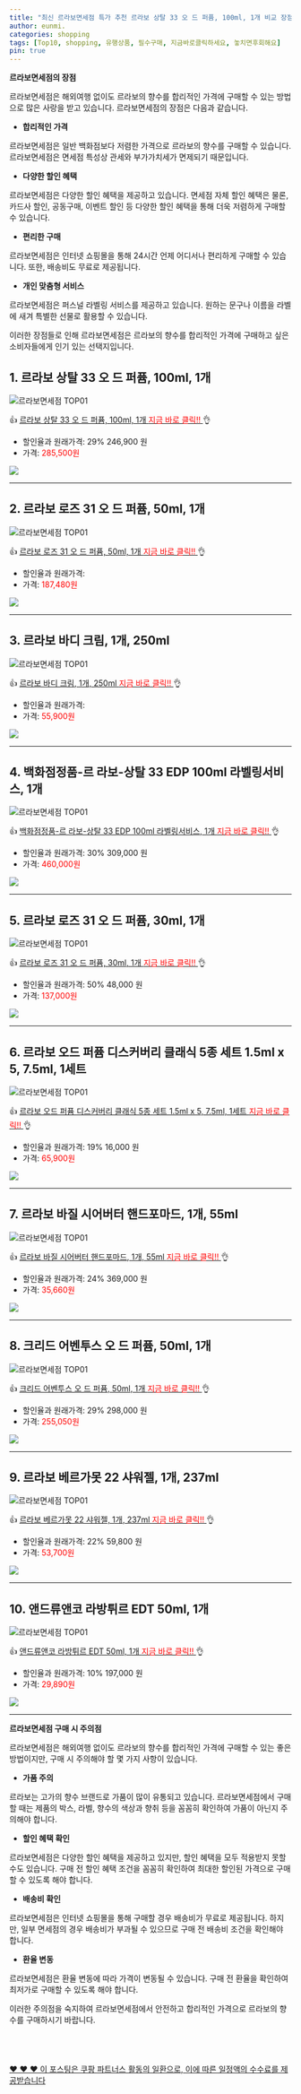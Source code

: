 ```yaml
---
title: "최신 르라보면세점 특가 추천 르라보 상탈 33 오 드 퍼퓸, 100ml, 1개 비교 장점"
author: eunmi.
categories: shopping
tags: [Top10, shopping, 유행상품, 필수구매, 지금바로클릭하세요, 놓치면후회해요]
pin: true
---
```

**르라보면세점의 장점**

르라보면세점은 해외여행 없이도 르라보의 향수를 합리적인 가격에 구매할 수 있는 방법으로 많은 사랑을 받고 있습니다. 르라보면세점의 장점은 다음과 같습니다.

* **합리적인 가격**

르라보면세점은 일반 백화점보다 저렴한 가격으로 르라보의 향수를 구매할 수 있습니다. 르라보면세점은 면세점 특성상 관세와 부가가치세가 면제되기 때문입니다.

* **다양한 할인 혜택**

르라보면세점은 다양한 할인 혜택을 제공하고 있습니다. 면세점 자체 할인 혜택은 물론, 카드사 할인, 공동구매, 이벤트 할인 등 다양한 할인 혜택을 통해 더욱 저렴하게 구매할 수 있습니다.

* **편리한 구매**

르라보면세점은 인터넷 쇼핑몰을 통해 24시간 언제 어디서나 편리하게 구매할 수 있습니다. 또한, 배송비도 무료로 제공됩니다.

* **개인 맞춤형 서비스**

르라보면세점은 퍼스널 라벨링 서비스를 제공하고 있습니다. 원하는 문구나 이름을 라벨에 새겨 특별한 선물로 활용할 수 있습니다.

이러한 장점들로 인해 르라보면세점은 르라보의 향수를 합리적인 가격에 구매하고 싶은 소비자들에게 인기 있는 선택지입니다.

   

## 1. 르라보 상탈 33 오 드 퍼퓸, 100ml, 1개

![르라보면세점 TOP01](https://thumbnail6.coupangcdn.com/thumbnails/remote/230x230ex/image/vendor_inventory/ca34/f82413402e9a8e1e11fde9142227d09a66f7faca11c10647b7ce1ccc320e.png)


👍 [르라보 상탈 33 오 드 퍼퓸, 100ml, 1개 <font color=red> 지금 바로 클릭!! </font> ](https://link.coupang.com/re/AFFSDP?lptag=AF3617701&subid=GithubCoopas&pageKey=6717881655&traceid=V0-153&itemId=15617369085&vendorItemId=82835192949) 👌 


- 할인율과 원래가격: 29%  246,900   원
- 가격: <span style='color:red'>285,500원</span>

[![](/discount_price.png)](https://link.coupang.com/re/AFFSDP?lptag=AF3617701&subid=GithubCoopas&pageKey=6717881655&traceid=V0-153&itemId=15617369085&vendorItemId=82835192949)

---


   

## 2. 르라보 로즈 31 오 드 퍼퓸, 50ml, 1개

![르라보면세점 TOP01](https://thumbnail9.coupangcdn.com/thumbnails/remote/230x230ex/image/vendor_inventory/a102/45fd427e3025c6d25570fd602de4f27d4396854682833993fb5d850a35d1.png)


👍 [르라보 로즈 31 오 드 퍼퓸, 50ml, 1개 <font color=red> 지금 바로 클릭!! </font> ](https://link.coupang.com/re/AFFSDP?lptag=AF3617701&subid=GithubCoopas&pageKey=6638384480&traceid=V0-153&itemId=15165560253&vendorItemId=82386951945) 👌 


- 할인율과 원래가격: 
- 가격: <span style='color:red'>187,480원</span>

[![](/discount_price.png)](https://link.coupang.com/re/AFFSDP?lptag=AF3617701&subid=GithubCoopas&pageKey=6638384480&traceid=V0-153&itemId=15165560253&vendorItemId=82386951945)

---


   

## 3. 르라보 바디 크림, 1개, 250ml

![르라보면세점 TOP01](https://thumbnail7.coupangcdn.com/thumbnails/remote/230x230ex/image/vendor_inventory/a73e/5d0078b4641943b4c0fb658a69a931599cebce76c1f741e96ca3026ab0fc.jpg)


👍 [르라보 바디 크림, 1개, 250ml <font color=red> 지금 바로 클릭!! </font> ](https://link.coupang.com/re/AFFSDP?lptag=AF3617701&subid=GithubCoopas&pageKey=7077301818&traceid=V0-153&itemId=17594768664&vendorItemId=84761146500) 👌 


- 할인율과 원래가격: 
- 가격: <span style='color:red'>55,900원</span>

[![](/discount_price.png)](https://link.coupang.com/re/AFFSDP?lptag=AF3617701&subid=GithubCoopas&pageKey=7077301818&traceid=V0-153&itemId=17594768664&vendorItemId=84761146500)

---


   

## 4. 백화점정품-르 라보-상탈 33 EDP 100ml 라벨링서비스, 1개

![르라보면세점 TOP01](https://thumbnail9.coupangcdn.com/thumbnails/remote/230x230ex/image/vendor_inventory/9ee4/1fa0328d230c97e8371576787602f842c8eef1bf3bdd7dfc4089c7b43117.jpg)


👍 [백화점정품-르 라보-상탈 33 EDP 100ml 라벨링서비스, 1개 <font color=red> 지금 바로 클릭!! </font> ](https://link.coupang.com/re/AFFSDP?lptag=AF3617701&subid=GithubCoopas&pageKey=7338722392&traceid=V0-153&itemId=17603857091&vendorItemId=82653511762) 👌 


- 할인율과 원래가격: 30%  309,000   원
- 가격: <span style='color:red'>460,000원</span>

[![](/discount_price.png)](https://link.coupang.com/re/AFFSDP?lptag=AF3617701&subid=GithubCoopas&pageKey=7338722392&traceid=V0-153&itemId=17603857091&vendorItemId=82653511762)

---


   

## 5. 르라보 로즈 31 오 드 퍼퓸, 30ml, 1개

![르라보면세점 TOP01](https://thumbnail7.coupangcdn.com/thumbnails/remote/230x230ex/image/vendor_inventory/a138/8b82c09967a37bcff8f8bc5249aa7a5b34ae13a0e8a5a6d0089134fd1cc4.png)


👍 [르라보 로즈 31 오 드 퍼퓸, 30ml, 1개 <font color=red> 지금 바로 클릭!! </font> ](https://link.coupang.com/re/AFFSDP?lptag=AF3617701&subid=GithubCoopas&pageKey=6638384480&traceid=V0-153&itemId=15165560252&vendorItemId=82386951935) 👌 


- 할인율과 원래가격: 50%  48,000   원
- 가격: <span style='color:red'>137,000원</span>

[![](/discount_price.png)](https://link.coupang.com/re/AFFSDP?lptag=AF3617701&subid=GithubCoopas&pageKey=6638384480&traceid=V0-153&itemId=15165560252&vendorItemId=82386951935)

---


   

## 6. 르라보 오드 퍼퓸 디스커버리 클래식 5종 세트 1.5ml x 5, 7.5ml, 1세트

![르라보면세점 TOP01](https://thumbnail10.coupangcdn.com/thumbnails/remote/230x230ex/image/vendor_inventory/f155/2cd2533dc6104653ec5a0ba217d7e15e60bcf6482cb3419f072d835856ef.jpg)


👍 [르라보 오드 퍼퓸 디스커버리 클래식 5종 세트 1.5ml x 5, 7.5ml, 1세트 <font color=red> 지금 바로 클릭!! </font> ](https://link.coupang.com/re/AFFSDP?lptag=AF3617701&subid=GithubCoopas&pageKey=6614600860&traceid=V0-153&itemId=15013713545&vendorItemId=82236481323) 👌 


- 할인율과 원래가격: 19%  16,000   원
- 가격: <span style='color:red'>65,900원</span>

[![](/discount_price.png)](https://link.coupang.com/re/AFFSDP?lptag=AF3617701&subid=GithubCoopas&pageKey=6614600860&traceid=V0-153&itemId=15013713545&vendorItemId=82236481323)

---


   

## 7. 르라보 바질 시어버터 핸드포마드, 1개, 55ml

![르라보면세점 TOP01](https://thumbnail7.coupangcdn.com/thumbnails/remote/230x230ex/image/vendor_inventory/89e9/2a8d1db3b18f6a3667905d103d49faa884547eb9557d457e0a3f2ba0f23d.jpg)


👍 [르라보 바질 시어버터 핸드포마드, 1개, 55ml <font color=red> 지금 바로 클릭!! </font> ](https://link.coupang.com/re/AFFSDP?lptag=AF3617701&subid=GithubCoopas&pageKey=6516845173&traceid=V0-153&itemId=14419874081&vendorItemId=81663742433) 👌 


- 할인율과 원래가격: 24%  369,000   원
- 가격: <span style='color:red'>35,660원</span>

[![](/discount_price.png)](https://link.coupang.com/re/AFFSDP?lptag=AF3617701&subid=GithubCoopas&pageKey=6516845173&traceid=V0-153&itemId=14419874081&vendorItemId=81663742433)

---


   

## 8. 크리드 어벤투스 오 드 퍼퓸, 50ml, 1개

![르라보면세점 TOP01](https://thumbnail7.coupangcdn.com/thumbnails/remote/230x230ex/image/vendor_inventory/c387/c542144c5223db9cb4f05d00d479f743538d72a3aef26ddb639bb7153cb7.jpg)


👍 [크리드 어벤투스 오 드 퍼퓸, 50ml, 1개 <font color=red> 지금 바로 클릭!! </font> ](https://link.coupang.com/re/AFFSDP?lptag=AF3617701&subid=GithubCoopas&pageKey=7069946280&traceid=V0-153&itemId=17553882699&vendorItemId=84720721899) 👌 


- 할인율과 원래가격: 29%  298,000   원
- 가격: <span style='color:red'>255,050원</span>

[![](/discount_price.png)](https://link.coupang.com/re/AFFSDP?lptag=AF3617701&subid=GithubCoopas&pageKey=7069946280&traceid=V0-153&itemId=17553882699&vendorItemId=84720721899)

---


   

## 9. 르라보 베르가못 22 샤워젤, 1개, 237ml

![르라보면세점 TOP01](https://thumbnail6.coupangcdn.com/thumbnails/remote/230x230ex/image/vendor_inventory/cefd/8223febeef8eb647cc9da205b3bf5d9c27a834967f543ed6670b8da9d196.jpg)


👍 [르라보 베르가못 22 샤워젤, 1개, 237ml <font color=red> 지금 바로 클릭!! </font> ](https://link.coupang.com/re/AFFSDP?lptag=AF3617701&subid=GithubCoopas&pageKey=7077301806&traceid=V0-153&itemId=17594768599&vendorItemId=84761146438) 👌 


- 할인율과 원래가격: 22%  59,800   원
- 가격: <span style='color:red'>53,700원</span>

[![](/discount_price.png)](https://link.coupang.com/re/AFFSDP?lptag=AF3617701&subid=GithubCoopas&pageKey=7077301806&traceid=V0-153&itemId=17594768599&vendorItemId=84761146438)

---


   

## 10. 앤드류앤코 라방튀르 EDT 50ml, 1개

![르라보면세점 TOP01](https://thumbnail6.coupangcdn.com/thumbnails/remote/230x230ex/image/vendor_inventory/8746/0b576f1345e489b4b1fa59cea2f092f21b3727512c907e11c81384732a73.jpg)


👍 [앤드류앤코 라방튀르 EDT 50ml, 1개 <font color=red> 지금 바로 클릭!! </font> ](https://link.coupang.com/re/AFFSDP?lptag=AF3617701&subid=GithubCoopas&pageKey=7294727963&traceid=V0-153&itemId=18652666755&vendorItemId=85787485356) 👌 


- 할인율과 원래가격: 10%  197,000   원
- 가격: <span style='color:red'>29,890원</span>

[![](/discount_price.png)](https://link.coupang.com/re/AFFSDP?lptag=AF3617701&subid=GithubCoopas&pageKey=7294727963&traceid=V0-153&itemId=18652666755&vendorItemId=85787485356)

---
**르라보면세점 구매 시 주의점**

르라보면세점은 해외여행 없이도 르라보의 향수를 합리적인 가격에 구매할 수 있는 좋은 방법이지만, 구매 시 주의해야 할 몇 가지 사항이 있습니다.

* **가품 주의**

르라보는 고가의 향수 브랜드로 가품이 많이 유통되고 있습니다. 르라보면세점에서 구매할 때는 제품의 박스, 라벨, 향수의 색상과 향취 등을 꼼꼼히 확인하여 가품이 아닌지 주의해야 합니다.

* **할인 혜택 확인**

르라보면세점은 다양한 할인 혜택을 제공하고 있지만, 할인 혜택을 모두 적용받지 못할 수도 있습니다. 구매 전 할인 혜택 조건을 꼼꼼히 확인하여 최대한 할인된 가격으로 구매할 수 있도록 해야 합니다.

* **배송비 확인**

르라보면세점은 인터넷 쇼핑몰을 통해 구매할 경우 배송비가 무료로 제공됩니다. 하지만, 일부 면세점의 경우 배송비가 부과될 수 있으므로 구매 전 배송비 조건을 확인해야 합니다.

* **환율 변동**

르라보면세점은 환율 변동에 따라 가격이 변동될 수 있습니다. 구매 전 환율을 확인하여 최저가로 구매할 수 있도록 해야 합니다.

이러한 주의점을 숙지하여 르라보면세점에서 안전하고 합리적인 가격으로 르라보의 향수를 구매하시기 바랍니다.<br><br><br><br><br> [ ❤ ❤ ❤ 이 포스팅은 쿠팡 파트너스 활동의 일환으로, 이에 따른 일정액의 수수료를 제공받습니다](https://link.coupang.com/a/bcEFyh)